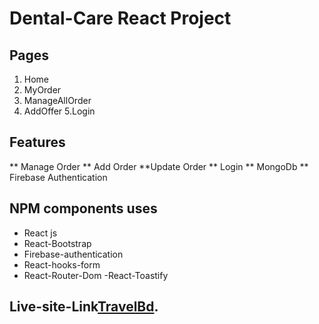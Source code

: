 # Dental-Care React Project

## Pages
1. Home 
2. MyOrder
3. ManageAllOrder
4. AddOffer
5.Login

## Features 
** Manage Order
** Add Order
**Update Order
** Login
** MongoDb
** Firebase Authentication

## NPM components uses
- React js
- React-Bootstrap
- Firebase-authentication
- React-hooks-form
- React-Router-Dom 
-React-Toastify




## Live-site-Link[TravelBd](https://tourism-website-7390f.web.app).

